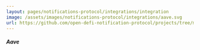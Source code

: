 ```yaml
---
layout: pages/notifications-protocol/integrations/integration
image: /assets/images/notifications-protocol/integrations/aave.svg
url: https://github.com/open-defi-notification-protocol/projects/tree/master/aave
---
```


##### Aave

